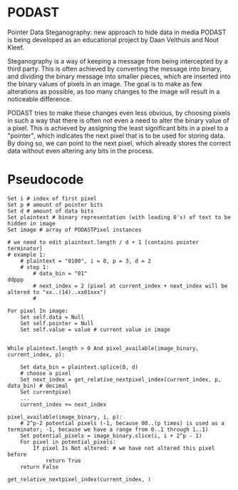 # PODAST
Pointer Data Steganography: new approach to hide data in media
PODAST is being developed as an educational project by Daan Velthuis and Nout Kleef.

Steganography is a way of keeping a message from being intercepted by a third party.
This is often achieved by converting the message into binary, and dividing the binary message into smaller pieces,
which are inserted into the binary values of pixels in an image.
The goal is to make as few alterations as possible, as too many changes to the image will result in a noticeable difference.

PODAST tries to make these changes even less obvious, by choosing pixels in such a way that there is often not even a need to alter the binary value of a pixel.
This is achieved by assigning the least significant bits in a pixel to a "pointer", which indicates the next pixel that is to be used for storing data.
By doing so, we can point to the next pixel, which already stores the correct data without even altering any bits in the process.

# Pseudocode

```{javascript, eval=FALSE}
Set i # index of first pixel
Set p # amount of pointer bits
Set d # amount of data bits
Set plaintext # binary representation (with leading 0's) of text to be hidden in image
Set image # array of PODASTPixel instances

# we need to edit plaintext.length / d + 1 [contains pointer terminator]
# example 1:
	# plaintext = "0100", i = 0, p = 3, d = 2
	# step 1:
		# data_bin = "01"																	  ddppp
		# next_index = 2 (pixel at current_index + next_index will be altered to "xx..(14)..xx01xxx")
		# 

For pixel In image:
	Set self.data = Null
	Set self.pointer = Null
	Set self.value = value # current value in image


While plaintext.length > 0 And pixel_available(image_binary, current_index, p):

	Set data_bin = plaintext.splice(0, d)
	# choose a pixel
	Set next_index = get_relative_nextpixel_index(current_index, p, data_bin) # decimal
	Set currentpixel
	...
	current_index += next_index

pixel_available(image_binary, i, p):
	# 2^p-2 potential pixels (-1, because 00..(p times) is used as a terminator; -1, because we have a range from 0..1 through 1..1)
	Set potential_pixels = image_binary.slice(i, i + 2^p - 1)
	For pixel in potential_pixels:
		If pixel Is Not altered: # we have not altered this pixel before
			return True
	return False

get_relative_nextpixel_index(current_index, )
```